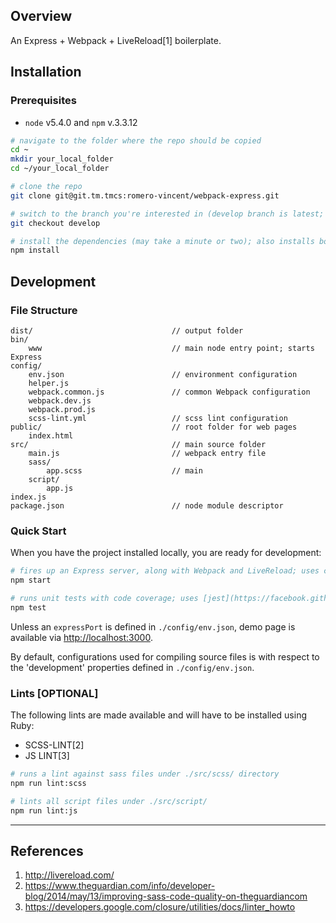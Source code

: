 ## Overview

An Express + Webpack + LiveReload[1] boilerplate.

## Installation

### Prerequisites

* `node` v5.4.0 and `npm` v.3.3.12

```sh
# navigate to the folder where the repo should be copied
cd ~
mkdir your_local_folder
cd ~/your_local_folder

# clone the repo
git clone git@git.tm.tmcs:romero-vincent/webpack-express.git

# switch to the branch you're interested in (develop branch is latest; master matches latest stable releases)
git checkout develop

# install the dependencies (may take a minute or two); also installs bower dependencies post npm install
npm install
```

## Development

### File Structure

```
dist/                               // output folder
bin/
    www                             // main node entry point; starts Express
config/
    env.json                        // environment configuration
    helper.js
    webpack.common.js               // common Webpack configuration
    webpack.dev.js
    webpack.prod.js
    scss-lint.yml                   // scss lint configuration
public/                             // root folder for web pages
    index.html
src/                                // main source folder
    main.js                         // webpack entry file
    sass/
        app.scss                    // main 
    script/
        app.js
index.js
package.json                        // node module descriptor
```

### Quick Start

When you have the project installed locally, you are ready for development:

```sh
# fires up an Express server, along with Webpack and LiveReload; uses configuration defined in `./config/env.json`
npm start

# runs unit tests with code coverage; uses [jest](https://facebook.github.io/jest/).
npm test
```

Unless an `expressPort` is defined in `./config/env.json`, demo page is available via
[http://localhost:3000](http://localhost:3000).

By default, configurations used for compiling source files is with respect to the 'development' properties defined in
`./config/env.json`.

### Lints [OPTIONAL]

The following lints are made available and will have to be installed using Ruby:
  * SCSS-LINT[2]
  * JS LINT[3]

```sh
# runs a lint against sass files under ./src/scss/ directory
npm run lint:scss

# lints all script files under ./src/script/
npm run lint:js
```

----

## References

1. http://livereload.com/
2. https://www.theguardian.com/info/developer-blog/2014/may/13/improving-sass-code-quality-on-theguardiancom
3. https://developers.google.com/closure/utilities/docs/linter_howto
